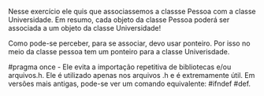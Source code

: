 Nesse exercício ele quis que associassemos a classse Pessoa com a classe Universidade. Em resumo, cada objeto da classe
Pessoa poderá ser associada a um objeto da classe Universidade!

Como pode-se perceber, para se associar, devo usar ponteiro. Por isso no meio da classe pessoa tem um ponteiro para a 
classe Univerisdade.

#pragma once - Ele evita a importação repetitiva de bibliotecas e/ou arquivos.h. Ele é utilizado apenas nos arquivos .h e é extremamente útil. Em versões mais antigas, pode-se ver um comando equivalente:
#ifndef
#def<nome do arquivo.h>.